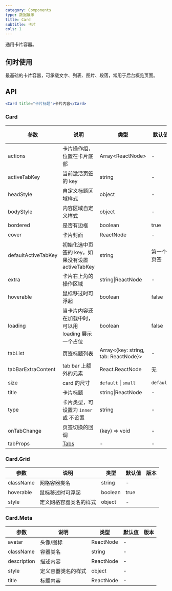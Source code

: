 ```yaml
---
category: Components
type: 数据展示
title: Card
subtitle: 卡片
cols: 1
---
```


通用卡片容器。

## 何时使用

最基础的卡片容器，可承载文字、列表、图片、段落，常用于后台概览页面。

## API

```jsx
<Card title="卡片标题">卡片内容</Card>
```

### Card

| 参数 | 说明 | 类型 | 默认值 | 版本 |
| --- | --- | --- | --- | --- |
| actions | 卡片操作组，位置在卡片底部 | Array&lt;ReactNode> | - |  |
| activeTabKey | 当前激活页签的 key | string | - |  |
| headStyle | 自定义标题区域样式 | object | - |  |
| bodyStyle | 内容区域自定义样式 | object | - |  |
| bordered | 是否有边框 | boolean | true |  |
| cover | 卡片封面 | ReactNode | - |  |
| defaultActiveTabKey | 初始化选中页签的 key，如果没有设置 activeTabKey | string | 第一个页签 |  |
| extra | 卡片右上角的操作区域 | string\|ReactNode | - |  |
| hoverable | 鼠标移过时可浮起 | boolean | false |  |
| loading | 当卡片内容还在加载中时，可以用 loading 展示一个占位 | boolean | false |  |
| tabList | 页签标题列表 | Array&lt;{key: string, tab: ReactNode}> | - |  |
| tabBarExtraContent | tab bar 上额外的元素 | React.ReactNode | 无 |  |
| size | card 的尺寸 | `default` \| `small` | `default` |  |
| title | 卡片标题 | string\|ReactNode | - |  |
| type | 卡片类型，可设置为 `inner` 或 不设置 | string | - |  |
| onTabChange | 页签切换的回调 | (key) => void | - |  |
| tabProps | [Tabs](https://ant.design/components/tabs-cn/#Tabs) | - | - |  |

### Card.Grid

| 参数      | 说明                   | 类型    | 默认值 | 版本 |
| --------- | ---------------------- | ------- | ------ | ---- |
| className | 网格容器类名           | string  | -      |      |
| hoverable | 鼠标移过时可浮起       | boolean | true   |      |
| style     | 定义网格容器类名的样式 | object  | -      |      |

### Card.Meta

| 参数        | 说明               | 类型      | 默认值 | 版本 |
| ----------- | ------------------ | --------- | ------ | ---- |
| avatar      | 头像/图标          | ReactNode | -      |      |
| className   | 容器类名           | string    | -      |      |
| description | 描述内容           | ReactNode | -      |      |
| style       | 定义容器类名的样式 | object    | -      |      |
| title       | 标题内容           | ReactNode | -      |      |
